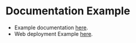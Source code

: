 # Documentation Example

- Example documentation [here](https://github.com/samkim10/DocumentationExample/blob/gh-pages/index.md).
- Web deployment Example [here](https://samkim10.github.io/DocumentationExample/).



